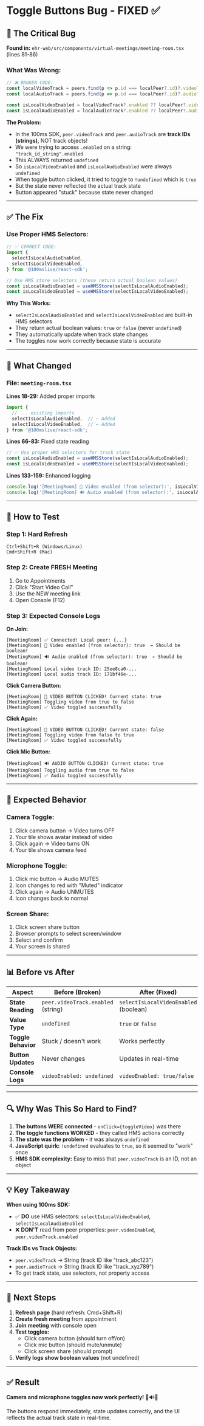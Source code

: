 # Toggle Buttons Bug - FIXED ✅

## 🐛 The Critical Bug

**Found in:** `ehr-web/src/components/virtual-meetings/meeting-room.tsx` (lines 81-86)

### What Was Wrong:

```typescript
// ❌ BROKEN CODE:
const localVideoTrack = peers.find(p => p.id === localPeer?.id)?.videoTrack;
const localAudioTrack = peers.find(p => p.id === localPeer?.id)?.audioTrack;

const isLocalVideoEnabled = localVideoTrack?.enabled ?? localPeer?.videoEnabled ?? true;
const isLocalAudioEnabled = localAudioTrack?.enabled ?? localPeer?.audioEnabled ?? true;
```

**The Problem:**
- In the 100ms SDK, `peer.videoTrack` and `peer.audioTrack` are **track IDs (strings)**, NOT track objects!
- We were trying to access `.enabled` on a string: `"track_id_string".enabled`
- This ALWAYS returned `undefined`
- So `isLocalVideoEnabled` and `isLocalAudioEnabled` were always `undefined`
- When toggle button clicked, it tried to toggle to `!undefined` which is `true`
- But the state never reflected the actual track state
- Button appeared "stuck" because state never changed

---

## ✅ The Fix

### Use Proper HMS Selectors:

```typescript
// ✅ CORRECT CODE:
import {
  selectIsLocalAudioEnabled,
  selectIsLocalVideoEnabled,
} from '@100mslive/react-sdk';

// Use HMS store selectors (these return actual boolean values)
const isLocalAudioEnabled = useHMSStore(selectIsLocalAudioEnabled);
const isLocalVideoEnabled = useHMSStore(selectIsLocalVideoEnabled);
```

**Why This Works:**
- `selectIsLocalAudioEnabled` and `selectIsLocalVideoEnabled` are built-in HMS selectors
- They return actual boolean values: `true` or `false` (never `undefined`)
- They automatically update when track state changes
- The toggles now work correctly because state is accurate

---

## 🎯 What Changed

### File: `meeting-room.tsx`

**Lines 18-29:** Added proper imports
```typescript
import {
  // ... existing imports
  selectIsLocalAudioEnabled,  // ← Added
  selectIsLocalVideoEnabled,  // ← Added
} from '@100mslive/react-sdk';
```

**Lines 66-83:** Fixed state reading
```typescript
// ✅ Use proper HMS selectors for track state
const isLocalAudioEnabled = useHMSStore(selectIsLocalAudioEnabled);
const isLocalVideoEnabled = useHMSStore(selectIsLocalVideoEnabled);
```

**Lines 133-159:** Enhanced logging
```typescript
console.log('[MeetingRoom] 🎥 Video enabled (from selector):', isLocalVideoEnabled);
console.log('[MeetingRoom] 🔊 Audio enabled (from selector):', isLocalAudioEnabled);
```

---

## 🧪 How to Test

### Step 1: Hard Refresh
```
Ctrl+Shift+R (Windows/Linux)
Cmd+Shift+R (Mac)
```

### Step 2: Create FRESH Meeting
1. Go to Appointments
2. Click "Start Video Call"
3. Use the NEW meeting link
4. Open Console (F12)

### Step 3: Expected Console Logs

**On Join:**
```
[MeetingRoom] ✅ Connected! Local peer: {...}
[MeetingRoom] 🎥 Video enabled (from selector): true  ← Should be boolean!
[MeetingRoom] 🔊 Audio enabled (from selector): true  ← Should be boolean!
[MeetingRoom] Local video track ID: 25ee8ca0-...
[MeetingRoom] Local audio track ID: 171bf46e-...
```

**Click Camera Button:**
```
[MeetingRoom] 🎥 VIDEO BUTTON CLICKED! Current state: true
[MeetingRoom] Toggling video from true to false
[MeetingRoom] ✅ Video toggled successfully
```

**Click Again:**
```
[MeetingRoom] 🎥 VIDEO BUTTON CLICKED! Current state: false
[MeetingRoom] Toggling video from false to true
[MeetingRoom] ✅ Video toggled successfully
```

**Click Mic Button:**
```
[MeetingRoom] 🔊 AUDIO BUTTON CLICKED! Current state: true
[MeetingRoom] Toggling audio from true to false
[MeetingRoom] ✅ Audio toggled successfully
```

---

## 🎉 Expected Behavior

### Camera Toggle:
1. Click camera button → Video turns OFF
2. Your tile shows avatar instead of video
3. Click again → Video turns ON
4. Your tile shows camera feed

### Microphone Toggle:
1. Click mic button → Audio MUTES
2. Icon changes to red with "Muted" indicator
3. Click again → Audio UNMUTES
4. Icon changes back to normal

### Screen Share:
1. Click screen share button
2. Browser prompts to select screen/window
3. Select and confirm
4. Your screen is shared

---

## 📊 Before vs After

| Aspect | Before (Broken) | After (Fixed) |
|--------|----------------|---------------|
| **State Reading** | `peer.videoTrack.enabled` (string) | `selectIsLocalVideoEnabled` (boolean) |
| **Value Type** | `undefined` | `true` or `false` |
| **Toggle Behavior** | Stuck / doesn't work | Works perfectly |
| **Button Updates** | Never changes | Updates in real-time |
| **Console Logs** | `videoEnabled: undefined` | `videoEnabled: true/false` |

---

## 🔍 Why Was This So Hard to Find?

1. **The buttons WERE connected** - `onClick={toggleVideo}` was there
2. **The toggle functions WORKED** - they called HMS actions correctly
3. **The state was the problem** - it was always `undefined`
4. **JavaScript quirk:** `!undefined` evaluates to `true`, so it seemed to "work" once
5. **HMS SDK complexity:** Easy to miss that `peer.videoTrack` is an ID, not an object

---

## 💡 Key Takeaway

**When using 100ms SDK:**
- ✅ **DO** use HMS selectors: `selectIsLocalVideoEnabled`, `selectIsLocalAudioEnabled`
- ❌ **DON'T** read from peer properties: `peer.videoEnabled`, `peer.videoTrack.enabled`

**Track IDs vs Track Objects:**
- `peer.videoTrack` → String (track ID like "track_abc123")
- `peer.audioTrack` → String (track ID like "track_xyz789")
- To get track state, use selectors, not property access

---

## 🚀 Next Steps

1. **Refresh page** (hard refresh: Cmd+Shift+R)
2. **Create fresh meeting** from appointment
3. **Join meeting** with console open
4. **Test toggles:**
   - Click camera button (should turn off/on)
   - Click mic button (should mute/unmute)
   - Click screen share (should prompt)
5. **Verify logs show boolean values** (not undefined)

---

## ✅ Result

**Camera and microphone toggles now work perfectly!** 🎥🔊✅

The buttons respond immediately, state updates correctly, and the UI reflects the actual track state in real-time.
